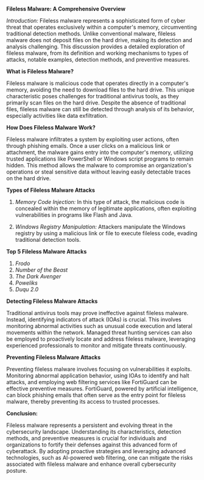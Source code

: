 **Fileless Malware: A Comprehensive Overview**

*Introduction:*
Fileless malware represents a sophisticated form of cyber threat that operates exclusively within a computer's memory, circumventing traditional detection methods. Unlike conventional malware, fileless malware does not deposit files on the hard drive, making its detection and analysis challenging. This discussion provides a detailed exploration of fileless malware, from its definition and working mechanisms to types of attacks, notable examples, detection methods, and preventive measures.

**What is Fileless Malware?**

Fileless malware is malicious code that operates directly in a computer's memory, avoiding the need to download files to the hard drive. This unique characteristic poses challenges for traditional antivirus tools, as they primarily scan files on the hard drive. Despite the absence of traditional files, fileless malware can still be detected through analysis of its behavior, especially activities like data exfiltration.

**How Does Fileless Malware Work?**

Fileless malware infiltrates a system by exploiting user actions, often through phishing emails. Once a user clicks on a malicious link or attachment, the malware gains entry into the computer's memory, utilizing trusted applications like PowerShell or Windows script programs to remain hidden. This method allows the malware to compromise an organization's operations or steal sensitive data without leaving easily detectable traces on the hard drive.

**Types of Fileless Malware Attacks**

1. *Memory Code Injection:* In this type of attack, the malicious code is concealed within the memory of legitimate applications, often exploiting vulnerabilities in programs like Flash and Java.

2. *Windows Registry Manipulation:* Attackers manipulate the Windows registry by using a malicious link or file to execute fileless code, evading traditional detection tools.

**Top 5 Fileless Malware Attacks**

1. *Frodo*
2. *Number of the Beast*
3. *The Dark Avenger*
4. *Poweliks*
5. *Duqu 2.0*

**Detecting Fileless Malware Attacks**

Traditional antivirus tools may prove ineffective against fileless malware. Instead, identifying indicators of attack (IOAs) is crucial. This involves monitoring abnormal activities such as unusual code execution and lateral movements within the network. Managed threat hunting services can also be employed to proactively locate and address fileless malware, leveraging experienced professionals to monitor and mitigate threats continuously.

**Preventing Fileless Malware Attacks**

Preventing fileless malware involves focusing on vulnerabilities it exploits. Monitoring abnormal application behavior, using IOAs to identify and halt attacks, and employing web filtering services like FortiGuard can be effective preventive measures. FortiGuard, powered by artificial intelligence, can block phishing emails that often serve as the entry point for fileless malware, thereby preventing its access to trusted processes.

**Conclusion:**

Fileless malware represents a persistent and evolving threat in the cybersecurity landscape. Understanding its characteristics, detection methods, and preventive measures is crucial for individuals and organizations to fortify their defenses against this advanced form of cyberattack. By adopting proactive strategies and leveraging advanced technologies, such as AI-powered web filtering, one can mitigate the risks associated with fileless malware and enhance overall cybersecurity posture.
